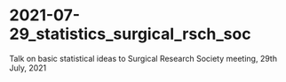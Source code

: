 # 2021-07-29_statistics_surgical_rsch_soc
Talk on basic statistical ideas to Surgical Research Society meeting, 29th July, 2021
